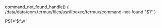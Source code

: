 command_not_found_handle() {
        /data/data/com.termux/files/usr/libexec/termux/command-not-found "$1"
}

PS1='\$:\w '
